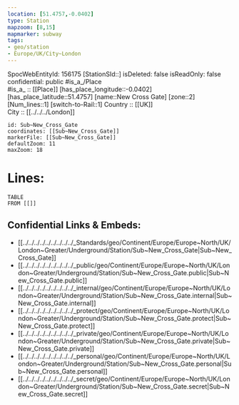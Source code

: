 ```yaml
---
location: [51.4757,-0.0402] 
type: Station 
mapzoom: [8,15] 
mapmarker: subway 
tags:
- geo/station
- Europe/UK/City~London
---
```

SpocWebEntityId: 156175
[StationSId::] 
isDeleted: false
isReadOnly: false
confidential: public
#is_a_/Place  
#is_a_ :: [[Place]] 
[has_place_longitude::-0.0402] 
[has_place_latitude::51.4757] 
[name::New Cross Gate] 
[zone::2] 
[Num_lines::1] 
[switch-to-Rail::1] 
Country :: [[UK]]  
City :: [[../../../London]]  


```leaflet
id: Sub~New_Cross_Gate
coordinates: [[Sub~New_Cross_Gate]] 
markerFile: [[Sub~New_Cross_Gate]] 
defaultZoom: 11 
maxZoom: 18
```


# Lines: 
```dataview
TABLE 
FROM [[]] 
```

## Confidential Links & Embeds: 
- [[../../../../../../../../../_Standards/geo/Continent/Europe/Europe~North/UK/London~Greater/Underground/Station/Sub~New_Cross_Gate|Sub~New_Cross_Gate]] 
- [[../../../../../../../../../_public/geo/Continent/Europe/Europe~North/UK/London~Greater/Underground/Station/Sub~New_Cross_Gate.public|Sub~New_Cross_Gate.public]] 
- [[../../../../../../../../../_internal/geo/Continent/Europe/Europe~North/UK/London~Greater/Underground/Station/Sub~New_Cross_Gate.internal|Sub~New_Cross_Gate.internal]] 
- [[../../../../../../../../../_protect/geo/Continent/Europe/Europe~North/UK/London~Greater/Underground/Station/Sub~New_Cross_Gate.protect|Sub~New_Cross_Gate.protect]] 
- [[../../../../../../../../../_private/geo/Continent/Europe/Europe~North/UK/London~Greater/Underground/Station/Sub~New_Cross_Gate.private|Sub~New_Cross_Gate.private]] 
- [[../../../../../../../../../_personal/geo/Continent/Europe/Europe~North/UK/London~Greater/Underground/Station/Sub~New_Cross_Gate.personal|Sub~New_Cross_Gate.personal]] 
- [[../../../../../../../../../_secret/geo/Continent/Europe/Europe~North/UK/London~Greater/Underground/Station/Sub~New_Cross_Gate.secret|Sub~New_Cross_Gate.secret]] 
